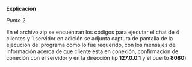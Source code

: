 **Explicación**

*Punto 2*

En el archivo zip se encuentran los códigos para ejecutar el chat de 4 clientes y 1 servidor en adición se adjunta captura de pantalla de la ejecución del programa como lo fue requerido, con los mensajes de información acerca de que cliente esta en conexión, confirmación de conexión con el servidor y en la dirección (ip **127.0.0.1** y el puerto **8080**)

